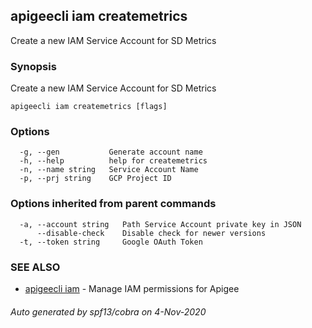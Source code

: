 ## apigeecli iam createmetrics

Create a new IAM Service Account for SD Metrics

### Synopsis

Create a new IAM Service Account for SD Metrics

```
apigeecli iam createmetrics [flags]
```

### Options

```
  -g, --gen           Generate account name
  -h, --help          help for createmetrics
  -n, --name string   Service Account Name
  -p, --prj string    GCP Project ID
```

### Options inherited from parent commands

```
  -a, --account string   Path Service Account private key in JSON
      --disable-check    Disable check for newer versions
  -t, --token string     Google OAuth Token
```

### SEE ALSO

* [apigeecli iam](apigeecli_iam.md)	 - Manage IAM permissions for Apigee

###### Auto generated by spf13/cobra on 4-Nov-2020
